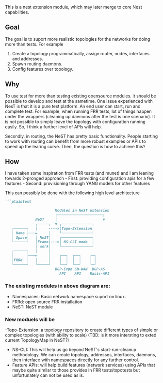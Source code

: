 This is a nest extension module, which may later merge to core Nest capabilities.

## Goal
The goal is to suport more realistic topologies for the networks for doing more than tests. For example
1. Create a topology programmatically, assign router, nodes, interfaces and addresses.
2. Spawn routing daemons.
3. Config features over topology.

## Why
To use test for more than testing existing opensource modules. It should be possible to develop and test at the sametime.
One issue experienced with NesT is that it is a pure test platform. An end user can start, run and complete test. For example, 
when running FRR tests, lot of things happen under the wrappers (cleaning up daemons after the test is one scenario). It is not possible to 
simply leave the topology with configuration running easily. So, I think a further level of APIs will help.

Secondly, in routing, the NeST has pretty basic functionality. People starting to work with routing can benefit from more robust examples or APIs to speed up the learing curve.
Then, the question is how to achieve this?

## How

I have taken some inspiration from FRR tests (and munet) and I am leaning towards 2-pronged approach
    - First: providing configuration apis for a few features
    - Second: provisioning through YANG models for other features

This can possibly be done with the following high level architecture
```markdown
```plaintext

                       Modules in NeST extension
                       ┌─────────────────────┐
              NeST     │                     ▼
              ┌─────┐  ▼ ┌──────────────┐
   ┌──────┐   │     ---->│Topo-Extension
   │ Name ┼───►     │    └──────────────┘
   │ Space│   │ NeST│    ┌──────────────┐
   └──────┘   │Frame|--->│ NS-CLI mode  │
              │ work│    └──────────────┘
   ┌──────┐   │     │
   │      ├───►     │    ┌──┐  ┌──┐    ┌─┐
   │FRRd  │   │     │    │  │  │  │    │ │
   └──────┘   └─────┘    └──┘  └──┘    └─┘
                       BGP-Evpn SD-WAN  BGP-AS
                         API    API    Basic-API
```

### The existing modules in above diagram are:
- Namespaces: Basic network namespace suport on linux.
- FRRd: open source FRR installation
- NeST: NeST module

### New moduels will be
-Topo-Extension: a topology repository to create different types of simple or complex topologies (with ability to scale)
    (TBD: is it more intersting to exted current TopologyMap in NeST?)
- NS-CLI: This will help us go beyond NeST's start-run-cleanup methodology. We can create topology, addresses, interfaces, daemons, then interface with namespaces directly for any further control.
- Feature APIs: will help build features (network services) using APIs that maybe quite similar to those provides in FRR tests/topotests but unfortunately can not be used as is.



